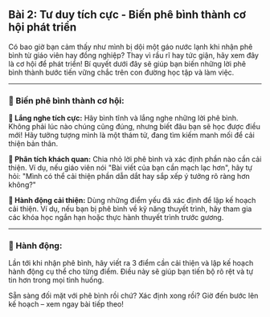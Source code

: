 ## Bài 2: Tư duy tích cực - Biến phê bình thành cơ hội phát triển

Có bao giờ bạn cảm thấy như mình bị dội một gáo nước lạnh khi nhận phê bình từ giáo viên hay đồng nghiệp? Thay vì rầu rĩ hay tức giận, hãy xem đây là cơ hội để phát triển! Bí quyết dưới đây sẽ giúp bạn biến những lời phê bình thành bước tiến vững chắc trên con đường học tập và làm việc.

---

### 📌 Biến phê bình thành cơ hội:

**🔹 Lắng nghe tích cực:**
Hãy bình tĩnh và lắng nghe những lời phê bình. Không phải lúc nào chúng cũng đúng, nhưng biết đâu bạn sẽ học được điều mới! Hãy tưởng tượng mình là một thám tử, đang tìm kiếm manh mối để cải thiện bản thân.

**🔹 Phân tích khách quan:**
Chia nhỏ lời phê bình và xác định phần nào cần cải thiện. Ví dụ, nếu giáo viên nói "Bài viết của bạn cần mạch lạc hơn", hãy tự hỏi: "Mình có thể cải thiện phần dẫn dắt hay sắp xếp ý tưởng rõ ràng hơn không?"

**🔹 Hành động cải thiện:**
Dùng những điểm yếu đã xác định để lập kế hoạch cải thiện. Ví dụ, nếu bạn bị phê bình về kỹ năng thuyết trình, hãy tham gia các khóa học ngắn hạn hoặc thực hành thuyết trình trước gương.

---

### 🚀 Hành động:

Lần tới khi nhận phê bình, hãy viết ra 3 điểm cần cải thiện và lập kế hoạch hành động cụ thể cho từng điểm. Điều này sẽ giúp bạn tiến bộ rõ rệt và tự tin hơn trong mọi tình huống.

Sẵn sàng đối mặt với phê bình rồi chứ? Xác định xong rồi? Giờ đến bước lên kế hoạch – xem ngay bài tiếp theo!
